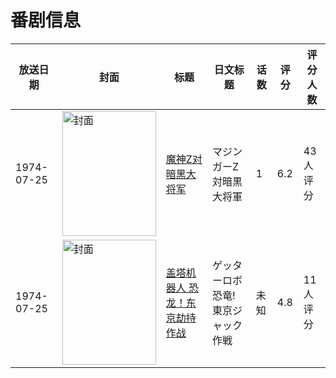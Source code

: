 # 番剧信息

|放送日期|封面|标题|日文标题|话数|评分|评分人数|
|---|---|---|---|---|---|---|
|1974-07-25|<img src="https://lain.bgm.tv/pic/cover/c/03/de/114705_i4DFf.jpg" alt="封面" style="width:150px;height:200px;object-fit:cover;">|[魔神Z对暗黑大将军](https://bangumi.tv/subject/114705)|マジンガーZ対暗黒大将軍|1|6.2|43人评分|
|1974-07-25|<img src="https://lain.bgm.tv/pic/cover/c/d8/7c/329164_it556.jpg" alt="封面" style="width:150px;height:200px;object-fit:cover;">|[盖塔机器人 恐龙！东京劫持作战](https://bangumi.tv/subject/329164)|ゲッターロボ 恐竜! 東京ジャック作戦|未知|4.8|11人评分|
